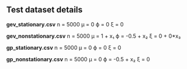 ## Test dataset details


**gev_stationary.csv**
n = 5000
μ = 0
ϕ = 0
ξ = 0

**gev_nonstationary.csv**
n = 5000
μ = 1 + x₁
ϕ = -0.5 + x₂
ξ = 0 + 0*x₃

**gp_stationary.csv**
n = 5000
μ = 0
ϕ = 0
ξ = 0

**gp_nonstationary.csv**
n = 5000
μ = 0
ϕ = -0.5 + x₂
ξ = 0 

